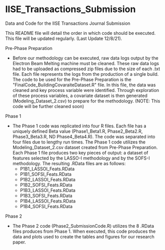# IISE_Transactions_Submission
Data and Code for the IISE Transactions Journal Submission

This README file will detail the order in which code should be executed. This file will be updated regularly. (Last Update 12/8/21).


Pre-Phase Preparation
- Before our methodology can be executed, raw data logs output by the Electron Beam Melting machine must be cleaned. These raw data logs had to be uploaded as compressed zip files due to the size of each .txt file. Each file represents the logs from the production of a single build. The code to be used for the Pre-Phase Preparation is the "FinalCode_BuildingCovaraiteDataset.R" file. In this file, the data was cleaned and key process variable were identified. Through exploration of these process variables, a covariate dataset is then generated (Modeling_Dataset_2.csv) to prepare for the methodology. (NOTE: This code will be further cleaned soon)


Phase 1
- The Phase 1 code was replicated into four R files. Each file has a uniquely defined Beta value (Phase1_Beta1.R, Phase2_Beta2.R, Phase3_Beta3.R, ND Phase4_Beta4.R). The code was separated into four files due to lengthy run times. The Phase 1 code utilizes the Modeling_Dataset_2.csv dataset created from Pre-Phase Preparation. Each Phase 1 file produces two key pieces of output: a dataset of features selected by the LASSO-I methodology and by the SOFS-I methodology. The resulting .RData files are as follows:
  - P1B1_LASSOI_Feats.RData
  - P1B1_SOFSI_Feats.RData
  - P1B2_LASSOI_Feats.RData
  - P1B2_SOFSI_Feats.RData
  - P1B3_LASSOI_Feats.RData
  - P1B3_SOFSI_Feats.RData
  - P1B4_LASSOI_Feats.RData
  - P1B4_SOFSI_Feats.RData
  
  
Phase 2
- The Phase 2 code (Phase2_SubmissionCode.R) utilizes the 8 .RData files produces from Phase 1. When executed, this code produces the data and plots used to create the tables and figures for our research paper. 
